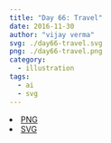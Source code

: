 ```yaml
---
title: "Day 66: Travel"
date: 2016-11-30
author: "vijay verma"
svg: ./day66-travel.svg
png: ./day66-travel.png
category:
  - illustration
tags:
  - ai
  - svg
---
```

<li><a href="./day66-travel.png" download className="btn-png">PNG</a></li>
<li><a href="./day66-travel.svg" download className="btn-svg">SVG</a></li>
